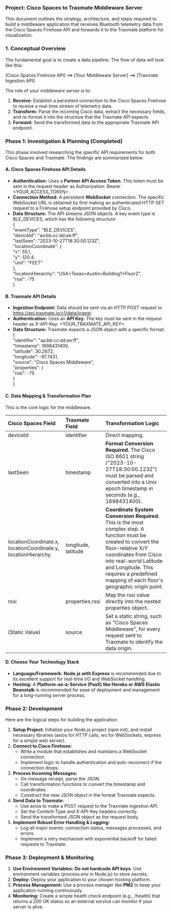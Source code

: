 ### Project: Cisco Spaces to Traxmate Middleware Server

This document outlines the strategy, architecture, and steps required to build a middleware application that receives Bluetooth telemetry data from the Cisco Spaces Firehose API and forwards it to the Traxmate platform for visualization.

### 1\. Conceptual Overview

The fundamental goal is to create a data pipeline. The flow of data will look like this:

\[Cisco Spaces Firehose API\] \==\> \[Your Middleware Server\] \==\> \[Traxmate Ingestion API\]

The role of your middleware server is to:

1. **Receive:** Establish a persistent connection to the Cisco Spaces Firehose to receive a real-time stream of telemetry data.  
2. **Transform:** Parse the incoming Cisco data, extract the necessary fields, and re-format it into the structure that the Traxmate API expects.  
3. **Forward:** Send the transformed data to the appropriate Traxmate API endpoint.

### Phase 1: Investigation & Planning (Completed)

This phase involved researching the specific API requirements for both Cisco Spaces and Traxmate. The findings are summarized below.

#### A. Cisco Spaces Firehose API Details

* **Authentication:** Uses a **Partner API Access Token**. This token must be sent in the request header as Authorization: Bearer \<YOUR\_ACCESS\_TOKEN\>.  
* **Connection Method:** A persistent **WebSocket** connection. The specific WebSocket URL is obtained by first making an authenticated HTTP GET request to a Firehose setup endpoint provided by Cisco.  
* **Data Structure:** The API streams JSON objects. A key event type is BLE\_DEVICES, which has the following structure:  
  {  
    "eventType": "BLE\_DEVICES",  
    "deviceId": "aa:bb:cc:dd:ee:ff",  
    "lastSeen": "2023-10-27T18:30:00.123Z",  
    "locationCoordinate": {  
      "x": 55.1,  
      "y": 120.4,  
      "unit": "FEET"  
    },  
    "locationHierarchy": "USA\>Texas\>Austin\>Building1\>Floor2",  
    "rssi": \-75  
  }

#### B. Traxmate API Details

* **Ingestion Endpoint:** Data should be sent via an HTTP POST request to https://api.traxmate.io/v1/data/ingest.  
* **Authentication:** Uses an **API Key**. The key must be sent in the request header as X-API-Key: \<YOUR\_TRAXMATE\_API\_KEY\>.  
* **Data Structure:** Traxmate expects a JSON object with a specific format.  
  {  
    "identifier": "aa:bb:cc:dd:ee:ff",  
    "timestamp": 1698431400,  
    "latitude": 30.2672,  
    "longitude": \-97.7431,  
    "source": "Cisco Spaces Middleware",  
    "properties": {  
      "rssi": \-75  
    }  
  }

#### C. Data Mapping & Transformation Plan

This is the core logic for the middleware.

| Cisco Spaces Field | Traxmate Field | Transformation Logic |
| :---- | :---- | :---- |
| deviceId | identifier | Direct mapping. |
| lastSeen | timestamp | **Format Conversion Required.** The Cisco ISO 8601 string ("2023-10-27T18:30:00.123Z") must be parsed and converted into a Unix epoch timestamp in seconds (e.g., 1698431400). |
| locationCoordinate.x, locationCoordinate.y, locationHierarchy | longitude, latitude | **Coordinate System Conversion Required.** This is the most complex step. A function must be created to convert the floor-relative X/Y coordinates from Cisco into real-world Latitude and Longitude. This requires a predefined mapping of each floor's geographic origin point. |
| rssi | properties.rssi | Map the rssi value directly into the nested properties object. |
| (Static Value) | source | Set a static string, such as "Cisco Spaces Middleware", for every request sent to Traxmate to identify the data origin. |

#### D. Choose Your Technology Stack

* **Language/Framework:** **Node.js with Express** is recommended due to its excellent support for real-time I/O and WebSocket handling.  
* **Hosting:** A **Platform-as-a-Service (PaaS) like Heroku or AWS Elastic Beanstalk** is recommended for ease of deployment and management for a long-running server process.

### Phase 2: Development

Here are the logical steps for building the application.

1. **Setup Project:** Initialize your Node.js project (npm init), and install necessary libraries (axios for HTTP calls, ws for WebSockets, express for a simple web server).  
2. **Connect to Cisco Firehose:**  
   * Write a module that establishes and maintains a WebSocket connection.  
   * Implement logic to handle authentication and auto-reconnect if the connection drops.  
3. **Process Incoming Messages:**  
   * On message receipt, parse the JSON.  
   * Call transformation functions to convert the timestamp and coordinates.  
   * Construct the new JSON object in the format Traxmate expects.  
4. **Send Data to Traxmate:**  
   * Use axios to make a POST request to the Traxmate ingestion API.  
   * Set the Content-Type and X-API-Key headers correctly.  
   * Send the transformed JSON object as the request body.  
5. **Implement Robust Error Handling & Logging:**  
   * Log all major events: connection status, messages processed, and errors.  
   * Implement a retry mechanism with exponential backoff for failed requests to Traxmate.

### Phase 3: Deployment & Monitoring

1. **Use Environment Variables:** **Do not hardcode API keys**. Use environment variables (process.env in Node.js) to store secrets.  
2. **Deploy:** Deploy your application to your chosen hosting platform.  
3. **Process Management:** Use a process manager like **PM2** to keep your application running continuously.  
4. **Monitoring:** Create a simple health check endpoint (e.g., /health) that returns a 200 OK status so an external service can monitor if your server is alive.